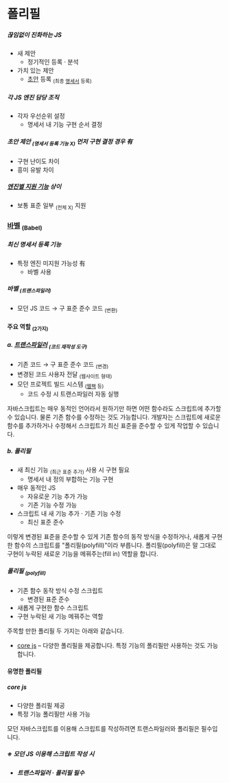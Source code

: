 폴리필
====

##### 끊임없이 진화하는 JS
- 새 제안
  - 정기적인 등록 · 분석
- 가치 있는 제안
  - [초안](https://tc39.github.io/ecma262/) 등록 <sub>(최종 [명세서](http://www.ecma-international.org/publications/standards/Ecma-262.htm) 등록)</sub>

##### 각 JS 엔진 담당 조직
- 각자 우선순위 설정
  - 명세서 내 기능 구현 순서 결정

##### 초안 제안 <sub>(명세서 등록 기능 X)</sub> 먼저 구현 결정 경우 有
- 구현 난이도 차이
- 흥미 유발 차이

##### [엔진별 지원 기능](https://compat-table.github.io/compat-table/es6/) 상이
- 보통 표준 일부 <sub>(전체 X)</sub> 지원

### [바벨](https://babeljs.io/) <sub>(Babel)</sub>

##### 최신 명세서 등록 기능
- 특정 엔진 미지원 가능성 有
  - 바벨 사용

##### 바벨 <sub>(트랜스파일러)</sub>
- 모던 JS 코드 → 구 표준 준수 코드 <sub>(변환)</sub>

#### 주요 역할 <sub>(2가지)</sub>

##### a. [트랜스파일러](https://en.wikipedia.org/wiki/Source-to-source_compiler) <sub>(코드 재작성 도구)</sub>
- 기존 코드 → 구 표준 준수 코드 <sub>(변경)</sub>
- 변경된 코드 사용자 전달 <sub>(웹사이트 형태)</sub>
- 모던 프로젝트 빌드 시스템 <sub>([웹팩](http://webpack.github.io/) 등)</sub>
  - 코드 수정 시 트랜스파일러 자동 실행

자바스크립트는 매우 동적인 언어라서 원하기만 하면 어떤 함수라도 스크립트에 추가할 수 있습니다. 물론 기존 함수를 수정하는 것도 가능합니다. 개발자는 스크립트에 새로운 함수를 추가하거나 수정해서 스크립트가 최신 표준을 준수할 수 있게 작업할 수 있습니다.
##### b. 폴리필
- 새 최신 기능 <sub>(최근 표준 추가)</sub> 사용 시 구현 필요
  - 명세서 내 정의 부합하는 기능 구현
- 매우 동적인 JS
  - 자유로운 기능 추가 가능
  - 기존 기능 수정 가능
- 스크립트 내 새 기능 추가 · 기존 기능 수정
  - 최신 표준 준수

이렇게 변경된 표준을 준수할 수 있게 기존 함수의 동작 방식을 수정하거나, 새롭게 구현한 함수의 스크립트를 "폴리필(polyfill)"이라 부릅니다. 폴리필(polyfill)은 말 그대로 구현이 누락된 새로운 기능을 메꿔주는(fill in) 역할을 합니다.

##### _**폴리필 <sub>(polyfill)</sub>**_
- 기존 함수 동작 방식 수정 스크립트
  - 변경된 표준 준수
- 새롭게 구현한 함수 스크립트
- 구현 누락된 새 기능 메꿔주는 역할

주목할 만한 폴리필 두 가지는 아래와 같습니다.
- [core js](https://github.com/zloirock/core-js) – 다양한 폴리필을 제공합니다. 특정 기능의 폴리필만 사용하는 것도 가능합니다.

#### 유명한 폴리필

##### core js
- 다양한 폴리필 제공
- 특정 기능 폴리필만 사용 가능

모던 자바스크립트를 이용해 스크립트를 작성하려면 트랜스파일러와 폴리필은 필수입니다.
##### _**※ 모던 JS 이용해 스크립트 작성 시**_
- _**트랜스파일러 · 폴리필 필수**_
